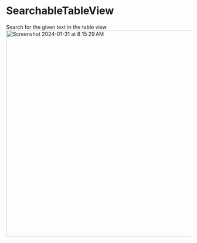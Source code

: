 # SearchableTableView
Search for the given text in the table view
<img width="565" alt="Screenshot 2024-01-31 at 8 15 29 AM" src="https://github.com/karumuri-sujay/SearchableTableView/assets/64425379/5045d937-c2e7-43ae-b10d-92a5e412ec62">
